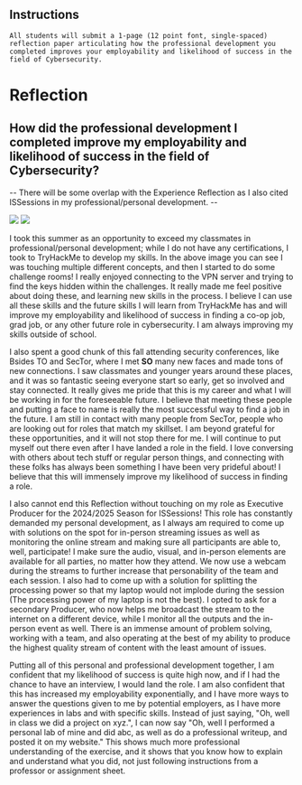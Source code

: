 ## Instructions
```
All students will submit a 1-page (12 point font, single-spaced) reflection paper articulating how the professional development you completed improves your employability and likelihood of success in the field of Cybersecurity.
```

# Reflection

## How did the professional development I completed improve my employability and likelihood of success in the field of Cybersecurity?
-- There will be some overlap with the Experience Reflection as I also cited ISSessions in my professional/personal development. -- 

![](Pasted%20image%2020241208220127.png)
![](Pasted%20image%2020241208220145.png)

I took this summer as an opportunity to exceed my classmates in professional/personal development; while I do not have any certifications, I took to TryHackMe to develop my skills. In the above image you can see I was touching multiple different concepts, and then I started to do some challenge rooms! I really enjoyed connecting to the VPN server and trying to find the keys hidden within the challenges. It really made me feel positive about doing these, and learning new skills in the process. I believe I can use all these skills and the future skills I will learn from TryHackMe has and will improve my employability and likelihood of success in finding a co-op job, grad job, or any other future role in cybersecurity. I am always improving my skills outside of school.

I also spent a good chunk of this fall attending security conferences, like Bsides TO and SecTor, where I met **SO** many new faces and made tons of new connections. I saw classmates and younger years around these places, and it was so fantastic seeing everyone start so early, get so involved and stay connected. It really gives me pride that this is my career and what I will be working in for the foreseeable future. I believe that meeting these people and putting a face to name is really the most successful way to find a job in the future. I am still in contact with many people from SecTor, people who are looking out for roles that match my skillset. I am beyond grateful for these opportunities, and it will not stop there for me. I will continue to put myself out there even after I have landed a role in the field. I love conversing with others about tech stuff or regular person things, and connecting with these folks has always been something I have been very prideful about! I believe that this will immensely improve my likelihood of success in finding a role.

I also cannot end this Reflection without touching on my role as Executive Producer for the 2024/2025 Season for ISSessions! This role has constantly demanded my personal development, as I always am required to come up with solutions on the spot for in-person streaming issues as well as monitoring the online stream and making sure all participants are able to, well, participate! I make sure the audio, visual, and in-person elements are available for all parties, no matter how they attend. We now use a webcam during the streams to further increase that personability of the team and each session. I also had to come up with a solution for splitting the processing power so that my laptop would not implode during the session (The processing power of my laptop is not the best). I opted to ask for a secondary Producer, who now helps me broadcast the stream to the internet on a different device, while I monitor all the outputs and the in-person event as well. There is an immense amount of problem solving, working with a team, and also operating at the best of my ability to produce the highest quality stream of content with the least amount of issues.

Putting all of this personal and professional development together, I am confident that my likelihood of success is quite high now, and if I had the chance to have an interview, I would land the role. I am also confident that this has increased my employability exponentially, and I have more ways to answer the questions given to me by potential employers, as I have more experiences in labs and with specific skills. Instead of just saying, "Oh, well in class we did a project on xyz.", I can now say "Oh, well I performed a personal lab of mine and did abc, as well as do a professional writeup, and posted it on my website." This shows much more professional understanding of the exercise, and it shows that you know how to explain and understand what you did, not just following instructions from a professor or assignment sheet.